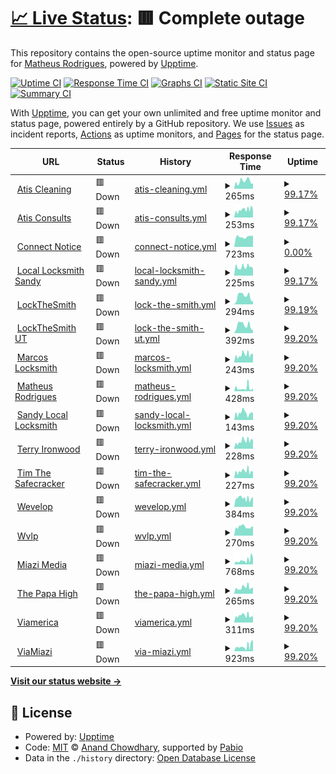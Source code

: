 # [📈 Live Status](https://matheusot.github.io/upptime-monitor): <!--live status--> **🟥 Complete outage**

This repository contains the open-source uptime monitor and status page for [Matheus Rodrigues](https://matheusot.github.io/upptime-monitor), powered by [Upptime](https://github.com/upptime/upptime).

[![Uptime CI](https://github.com/matheusot/upptime-monitor/workflows/Uptime%20CI/badge.svg)](https://github.com/matheusot/upptime-monitor/actions?query=workflow%3A%22Uptime+CI%22)
[![Response Time CI](https://github.com/matheusot/upptime-monitor/workflows/Response%20Time%20CI/badge.svg)](https://github.com/matheusot/upptime-monitor/actions?query=workflow%3A%22Response+Time+CI%22)
[![Graphs CI](https://github.com/matheusot/upptime-monitor/workflows/Graphs%20CI/badge.svg)](https://github.com/matheusot/upptime-monitor/actions?query=workflow%3A%22Graphs+CI%22)
[![Static Site CI](https://github.com/matheusot/upptime-monitor/workflows/Static%20Site%20CI/badge.svg)](https://github.com/matheusot/upptime-monitor/actions?query=workflow%3A%22Static+Site+CI%22)
[![Summary CI](https://github.com/matheusot/upptime-monitor/workflows/Summary%20CI/badge.svg)](https://github.com/matheusot/upptime-monitor/actions?query=workflow%3A%22Summary+CI%22)

With [Upptime](https://upptime.js.org), you can get your own unlimited and free uptime monitor and status page, powered entirely by a GitHub repository. We use [Issues](https://github.com/matheusot/upptime-monitor/issues) as incident reports, [Actions](https://github.com/matheusot/upptime-monitor/actions) as uptime monitors, and [Pages](https://matheusot.github.io/upptime-monitor) for the status page.

<!--start: status pages-->
<!-- This summary is generated by Upptime (https://github.com/upptime/upptime) -->
<!-- Do not edit this manually, your changes will be overwritten -->
<!-- prettier-ignore -->
| URL | Status | History | Response Time | Uptime |
| --- | ------ | ------- | ------------- | ------ |
| <img alt="" src="https://icons.duckduckgo.com/ip3/atiscleaning.com.ico" height="13"> [Atis Cleaning](https://atiscleaning.com) | 🟥 Down | [atis-cleaning.yml](https://github.com/matheusot/upptime-monitor/commits/HEAD/history/atis-cleaning.yml) | <details><summary><img alt="Response time graph" src="./graphs/atis-cleaning/response-time-week.png" height="20"> 265ms</summary><br><a href="https://matheusot.github.io/upptime-monitor/history/atis-cleaning"><img alt="Response time 298" src="https://img.shields.io/endpoint?url=https%3A%2F%2Fraw.githubusercontent.com%2Fmatheusot%2Fupptime-monitor%2FHEAD%2Fapi%2Fatis-cleaning%2Fresponse-time.json"></a><br><a href="https://matheusot.github.io/upptime-monitor/history/atis-cleaning"><img alt="24-hour response time 265" src="https://img.shields.io/endpoint?url=https%3A%2F%2Fraw.githubusercontent.com%2Fmatheusot%2Fupptime-monitor%2FHEAD%2Fapi%2Fatis-cleaning%2Fresponse-time-day.json"></a><br><a href="https://matheusot.github.io/upptime-monitor/history/atis-cleaning"><img alt="7-day response time 265" src="https://img.shields.io/endpoint?url=https%3A%2F%2Fraw.githubusercontent.com%2Fmatheusot%2Fupptime-monitor%2FHEAD%2Fapi%2Fatis-cleaning%2Fresponse-time-week.json"></a><br><a href="https://matheusot.github.io/upptime-monitor/history/atis-cleaning"><img alt="30-day response time 278" src="https://img.shields.io/endpoint?url=https%3A%2F%2Fraw.githubusercontent.com%2Fmatheusot%2Fupptime-monitor%2FHEAD%2Fapi%2Fatis-cleaning%2Fresponse-time-month.json"></a><br><a href="https://matheusot.github.io/upptime-monitor/history/atis-cleaning"><img alt="1-year response time 298" src="https://img.shields.io/endpoint?url=https%3A%2F%2Fraw.githubusercontent.com%2Fmatheusot%2Fupptime-monitor%2FHEAD%2Fapi%2Fatis-cleaning%2Fresponse-time-year.json"></a></details> | <details><summary><a href="https://matheusot.github.io/upptime-monitor/history/atis-cleaning">99.17%</a></summary><a href="https://matheusot.github.io/upptime-monitor/history/atis-cleaning"><img alt="All-time uptime 99.15%" src="https://img.shields.io/endpoint?url=https%3A%2F%2Fraw.githubusercontent.com%2Fmatheusot%2Fupptime-monitor%2FHEAD%2Fapi%2Fatis-cleaning%2Fuptime.json"></a><br><a href="https://matheusot.github.io/upptime-monitor/history/atis-cleaning"><img alt="24-hour uptime 94.21%" src="https://img.shields.io/endpoint?url=https%3A%2F%2Fraw.githubusercontent.com%2Fmatheusot%2Fupptime-monitor%2FHEAD%2Fapi%2Fatis-cleaning%2Fuptime-day.json"></a><br><a href="https://matheusot.github.io/upptime-monitor/history/atis-cleaning"><img alt="7-day uptime 99.17%" src="https://img.shields.io/endpoint?url=https%3A%2F%2Fraw.githubusercontent.com%2Fmatheusot%2Fupptime-monitor%2FHEAD%2Fapi%2Fatis-cleaning%2Fuptime-week.json"></a><br><a href="https://matheusot.github.io/upptime-monitor/history/atis-cleaning"><img alt="30-day uptime 99.15%" src="https://img.shields.io/endpoint?url=https%3A%2F%2Fraw.githubusercontent.com%2Fmatheusot%2Fupptime-monitor%2FHEAD%2Fapi%2Fatis-cleaning%2Fuptime-month.json"></a><br><a href="https://matheusot.github.io/upptime-monitor/history/atis-cleaning"><img alt="1-year uptime 99.15%" src="https://img.shields.io/endpoint?url=https%3A%2F%2Fraw.githubusercontent.com%2Fmatheusot%2Fupptime-monitor%2FHEAD%2Fapi%2Fatis-cleaning%2Fuptime-year.json"></a></details>
| <img alt="" src="https://icons.duckduckgo.com/ip3/atisconsults.com.ico" height="13"> [Atis Consults](https://atisconsults.com) | 🟥 Down | [atis-consults.yml](https://github.com/matheusot/upptime-monitor/commits/HEAD/history/atis-consults.yml) | <details><summary><img alt="Response time graph" src="./graphs/atis-consults/response-time-week.png" height="20"> 253ms</summary><br><a href="https://matheusot.github.io/upptime-monitor/history/atis-consults"><img alt="Response time 248" src="https://img.shields.io/endpoint?url=https%3A%2F%2Fraw.githubusercontent.com%2Fmatheusot%2Fupptime-monitor%2FHEAD%2Fapi%2Fatis-consults%2Fresponse-time.json"></a><br><a href="https://matheusot.github.io/upptime-monitor/history/atis-consults"><img alt="24-hour response time 256" src="https://img.shields.io/endpoint?url=https%3A%2F%2Fraw.githubusercontent.com%2Fmatheusot%2Fupptime-monitor%2FHEAD%2Fapi%2Fatis-consults%2Fresponse-time-day.json"></a><br><a href="https://matheusot.github.io/upptime-monitor/history/atis-consults"><img alt="7-day response time 253" src="https://img.shields.io/endpoint?url=https%3A%2F%2Fraw.githubusercontent.com%2Fmatheusot%2Fupptime-monitor%2FHEAD%2Fapi%2Fatis-consults%2Fresponse-time-week.json"></a><br><a href="https://matheusot.github.io/upptime-monitor/history/atis-consults"><img alt="30-day response time 242" src="https://img.shields.io/endpoint?url=https%3A%2F%2Fraw.githubusercontent.com%2Fmatheusot%2Fupptime-monitor%2FHEAD%2Fapi%2Fatis-consults%2Fresponse-time-month.json"></a><br><a href="https://matheusot.github.io/upptime-monitor/history/atis-consults"><img alt="1-year response time 248" src="https://img.shields.io/endpoint?url=https%3A%2F%2Fraw.githubusercontent.com%2Fmatheusot%2Fupptime-monitor%2FHEAD%2Fapi%2Fatis-consults%2Fresponse-time-year.json"></a></details> | <details><summary><a href="https://matheusot.github.io/upptime-monitor/history/atis-consults">99.17%</a></summary><a href="https://matheusot.github.io/upptime-monitor/history/atis-consults"><img alt="All-time uptime 99.15%" src="https://img.shields.io/endpoint?url=https%3A%2F%2Fraw.githubusercontent.com%2Fmatheusot%2Fupptime-monitor%2FHEAD%2Fapi%2Fatis-consults%2Fuptime.json"></a><br><a href="https://matheusot.github.io/upptime-monitor/history/atis-consults"><img alt="24-hour uptime 94.22%" src="https://img.shields.io/endpoint?url=https%3A%2F%2Fraw.githubusercontent.com%2Fmatheusot%2Fupptime-monitor%2FHEAD%2Fapi%2Fatis-consults%2Fuptime-day.json"></a><br><a href="https://matheusot.github.io/upptime-monitor/history/atis-consults"><img alt="7-day uptime 99.17%" src="https://img.shields.io/endpoint?url=https%3A%2F%2Fraw.githubusercontent.com%2Fmatheusot%2Fupptime-monitor%2FHEAD%2Fapi%2Fatis-consults%2Fuptime-week.json"></a><br><a href="https://matheusot.github.io/upptime-monitor/history/atis-consults"><img alt="30-day uptime 99.15%" src="https://img.shields.io/endpoint?url=https%3A%2F%2Fraw.githubusercontent.com%2Fmatheusot%2Fupptime-monitor%2FHEAD%2Fapi%2Fatis-consults%2Fuptime-month.json"></a><br><a href="https://matheusot.github.io/upptime-monitor/history/atis-consults"><img alt="1-year uptime 99.15%" src="https://img.shields.io/endpoint?url=https%3A%2F%2Fraw.githubusercontent.com%2Fmatheusot%2Fupptime-monitor%2FHEAD%2Fapi%2Fatis-consults%2Fuptime-year.json"></a></details>
| <img alt="" src="https://icons.duckduckgo.com/ip3/connectnotice.com.ico" height="13"> [Connect Notice](https://connectnotice.com) | 🟥 Down | [connect-notice.yml](https://github.com/matheusot/upptime-monitor/commits/HEAD/history/connect-notice.yml) | <details><summary><img alt="Response time graph" src="./graphs/connect-notice/response-time-week.png" height="20"> 723ms</summary><br><a href="https://matheusot.github.io/upptime-monitor/history/connect-notice"><img alt="Response time 1049" src="https://img.shields.io/endpoint?url=https%3A%2F%2Fraw.githubusercontent.com%2Fmatheusot%2Fupptime-monitor%2FHEAD%2Fapi%2Fconnect-notice%2Fresponse-time.json"></a><br><a href="https://matheusot.github.io/upptime-monitor/history/connect-notice"><img alt="24-hour response time 791" src="https://img.shields.io/endpoint?url=https%3A%2F%2Fraw.githubusercontent.com%2Fmatheusot%2Fupptime-monitor%2FHEAD%2Fapi%2Fconnect-notice%2Fresponse-time-day.json"></a><br><a href="https://matheusot.github.io/upptime-monitor/history/connect-notice"><img alt="7-day response time 723" src="https://img.shields.io/endpoint?url=https%3A%2F%2Fraw.githubusercontent.com%2Fmatheusot%2Fupptime-monitor%2FHEAD%2Fapi%2Fconnect-notice%2Fresponse-time-week.json"></a><br><a href="https://matheusot.github.io/upptime-monitor/history/connect-notice"><img alt="30-day response time 839" src="https://img.shields.io/endpoint?url=https%3A%2F%2Fraw.githubusercontent.com%2Fmatheusot%2Fupptime-monitor%2FHEAD%2Fapi%2Fconnect-notice%2Fresponse-time-month.json"></a><br><a href="https://matheusot.github.io/upptime-monitor/history/connect-notice"><img alt="1-year response time 1049" src="https://img.shields.io/endpoint?url=https%3A%2F%2Fraw.githubusercontent.com%2Fmatheusot%2Fupptime-monitor%2FHEAD%2Fapi%2Fconnect-notice%2Fresponse-time-year.json"></a></details> | <details><summary><a href="https://matheusot.github.io/upptime-monitor/history/connect-notice">0.00%</a></summary><a href="https://matheusot.github.io/upptime-monitor/history/connect-notice"><img alt="All-time uptime 15.59%" src="https://img.shields.io/endpoint?url=https%3A%2F%2Fraw.githubusercontent.com%2Fmatheusot%2Fupptime-monitor%2FHEAD%2Fapi%2Fconnect-notice%2Fuptime.json"></a><br><a href="https://matheusot.github.io/upptime-monitor/history/connect-notice"><img alt="24-hour uptime 0.00%" src="https://img.shields.io/endpoint?url=https%3A%2F%2Fraw.githubusercontent.com%2Fmatheusot%2Fupptime-monitor%2FHEAD%2Fapi%2Fconnect-notice%2Fuptime-day.json"></a><br><a href="https://matheusot.github.io/upptime-monitor/history/connect-notice"><img alt="7-day uptime 0.00%" src="https://img.shields.io/endpoint?url=https%3A%2F%2Fraw.githubusercontent.com%2Fmatheusot%2Fupptime-monitor%2FHEAD%2Fapi%2Fconnect-notice%2Fuptime-week.json"></a><br><a href="https://matheusot.github.io/upptime-monitor/history/connect-notice"><img alt="30-day uptime 0.00%" src="https://img.shields.io/endpoint?url=https%3A%2F%2Fraw.githubusercontent.com%2Fmatheusot%2Fupptime-monitor%2FHEAD%2Fapi%2Fconnect-notice%2Fuptime-month.json"></a><br><a href="https://matheusot.github.io/upptime-monitor/history/connect-notice"><img alt="1-year uptime 15.59%" src="https://img.shields.io/endpoint?url=https%3A%2F%2Fraw.githubusercontent.com%2Fmatheusot%2Fupptime-monitor%2FHEAD%2Fapi%2Fconnect-notice%2Fuptime-year.json"></a></details>
| <img alt="" src="https://icons.duckduckgo.com/ip3/locallocksmithsandy.com.ico" height="13"> [Local Locksmith Sandy](https://locallocksmithsandy.com) | 🟥 Down | [local-locksmith-sandy.yml](https://github.com/matheusot/upptime-monitor/commits/HEAD/history/local-locksmith-sandy.yml) | <details><summary><img alt="Response time graph" src="./graphs/local-locksmith-sandy/response-time-week.png" height="20"> 225ms</summary><br><a href="https://matheusot.github.io/upptime-monitor/history/local-locksmith-sandy"><img alt="Response time 254" src="https://img.shields.io/endpoint?url=https%3A%2F%2Fraw.githubusercontent.com%2Fmatheusot%2Fupptime-monitor%2FHEAD%2Fapi%2Flocal-locksmith-sandy%2Fresponse-time.json"></a><br><a href="https://matheusot.github.io/upptime-monitor/history/local-locksmith-sandy"><img alt="24-hour response time 219" src="https://img.shields.io/endpoint?url=https%3A%2F%2Fraw.githubusercontent.com%2Fmatheusot%2Fupptime-monitor%2FHEAD%2Fapi%2Flocal-locksmith-sandy%2Fresponse-time-day.json"></a><br><a href="https://matheusot.github.io/upptime-monitor/history/local-locksmith-sandy"><img alt="7-day response time 225" src="https://img.shields.io/endpoint?url=https%3A%2F%2Fraw.githubusercontent.com%2Fmatheusot%2Fupptime-monitor%2FHEAD%2Fapi%2Flocal-locksmith-sandy%2Fresponse-time-week.json"></a><br><a href="https://matheusot.github.io/upptime-monitor/history/local-locksmith-sandy"><img alt="30-day response time 250" src="https://img.shields.io/endpoint?url=https%3A%2F%2Fraw.githubusercontent.com%2Fmatheusot%2Fupptime-monitor%2FHEAD%2Fapi%2Flocal-locksmith-sandy%2Fresponse-time-month.json"></a><br><a href="https://matheusot.github.io/upptime-monitor/history/local-locksmith-sandy"><img alt="1-year response time 254" src="https://img.shields.io/endpoint?url=https%3A%2F%2Fraw.githubusercontent.com%2Fmatheusot%2Fupptime-monitor%2FHEAD%2Fapi%2Flocal-locksmith-sandy%2Fresponse-time-year.json"></a></details> | <details><summary><a href="https://matheusot.github.io/upptime-monitor/history/local-locksmith-sandy">99.17%</a></summary><a href="https://matheusot.github.io/upptime-monitor/history/local-locksmith-sandy"><img alt="All-time uptime 99.15%" src="https://img.shields.io/endpoint?url=https%3A%2F%2Fraw.githubusercontent.com%2Fmatheusot%2Fupptime-monitor%2FHEAD%2Fapi%2Flocal-locksmith-sandy%2Fuptime.json"></a><br><a href="https://matheusot.github.io/upptime-monitor/history/local-locksmith-sandy"><img alt="24-hour uptime 94.22%" src="https://img.shields.io/endpoint?url=https%3A%2F%2Fraw.githubusercontent.com%2Fmatheusot%2Fupptime-monitor%2FHEAD%2Fapi%2Flocal-locksmith-sandy%2Fuptime-day.json"></a><br><a href="https://matheusot.github.io/upptime-monitor/history/local-locksmith-sandy"><img alt="7-day uptime 99.17%" src="https://img.shields.io/endpoint?url=https%3A%2F%2Fraw.githubusercontent.com%2Fmatheusot%2Fupptime-monitor%2FHEAD%2Fapi%2Flocal-locksmith-sandy%2Fuptime-week.json"></a><br><a href="https://matheusot.github.io/upptime-monitor/history/local-locksmith-sandy"><img alt="30-day uptime 99.15%" src="https://img.shields.io/endpoint?url=https%3A%2F%2Fraw.githubusercontent.com%2Fmatheusot%2Fupptime-monitor%2FHEAD%2Fapi%2Flocal-locksmith-sandy%2Fuptime-month.json"></a><br><a href="https://matheusot.github.io/upptime-monitor/history/local-locksmith-sandy"><img alt="1-year uptime 99.15%" src="https://img.shields.io/endpoint?url=https%3A%2F%2Fraw.githubusercontent.com%2Fmatheusot%2Fupptime-monitor%2FHEAD%2Fapi%2Flocal-locksmith-sandy%2Fuptime-year.json"></a></details>
| <img alt="" src="https://icons.duckduckgo.com/ip3/lockthesmith.com.ico" height="13"> [LockTheSmith](https://lockthesmith.com) | 🟥 Down | [lock-the-smith.yml](https://github.com/matheusot/upptime-monitor/commits/HEAD/history/lock-the-smith.yml) | <details><summary><img alt="Response time graph" src="./graphs/lock-the-smith/response-time-week.png" height="20"> 294ms</summary><br><a href="https://matheusot.github.io/upptime-monitor/history/lock-the-smith"><img alt="Response time 392" src="https://img.shields.io/endpoint?url=https%3A%2F%2Fraw.githubusercontent.com%2Fmatheusot%2Fupptime-monitor%2FHEAD%2Fapi%2Flock-the-smith%2Fresponse-time.json"></a><br><a href="https://matheusot.github.io/upptime-monitor/history/lock-the-smith"><img alt="24-hour response time 222" src="https://img.shields.io/endpoint?url=https%3A%2F%2Fraw.githubusercontent.com%2Fmatheusot%2Fupptime-monitor%2FHEAD%2Fapi%2Flock-the-smith%2Fresponse-time-day.json"></a><br><a href="https://matheusot.github.io/upptime-monitor/history/lock-the-smith"><img alt="7-day response time 294" src="https://img.shields.io/endpoint?url=https%3A%2F%2Fraw.githubusercontent.com%2Fmatheusot%2Fupptime-monitor%2FHEAD%2Fapi%2Flock-the-smith%2Fresponse-time-week.json"></a><br><a href="https://matheusot.github.io/upptime-monitor/history/lock-the-smith"><img alt="30-day response time 295" src="https://img.shields.io/endpoint?url=https%3A%2F%2Fraw.githubusercontent.com%2Fmatheusot%2Fupptime-monitor%2FHEAD%2Fapi%2Flock-the-smith%2Fresponse-time-month.json"></a><br><a href="https://matheusot.github.io/upptime-monitor/history/lock-the-smith"><img alt="1-year response time 392" src="https://img.shields.io/endpoint?url=https%3A%2F%2Fraw.githubusercontent.com%2Fmatheusot%2Fupptime-monitor%2FHEAD%2Fapi%2Flock-the-smith%2Fresponse-time-year.json"></a></details> | <details><summary><a href="https://matheusot.github.io/upptime-monitor/history/lock-the-smith">99.19%</a></summary><a href="https://matheusot.github.io/upptime-monitor/history/lock-the-smith"><img alt="All-time uptime 99.85%" src="https://img.shields.io/endpoint?url=https%3A%2F%2Fraw.githubusercontent.com%2Fmatheusot%2Fupptime-monitor%2FHEAD%2Fapi%2Flock-the-smith%2Fuptime.json"></a><br><a href="https://matheusot.github.io/upptime-monitor/history/lock-the-smith"><img alt="24-hour uptime 94.32%" src="https://img.shields.io/endpoint?url=https%3A%2F%2Fraw.githubusercontent.com%2Fmatheusot%2Fupptime-monitor%2FHEAD%2Fapi%2Flock-the-smith%2Fuptime-day.json"></a><br><a href="https://matheusot.github.io/upptime-monitor/history/lock-the-smith"><img alt="7-day uptime 99.19%" src="https://img.shields.io/endpoint?url=https%3A%2F%2Fraw.githubusercontent.com%2Fmatheusot%2Fupptime-monitor%2FHEAD%2Fapi%2Flock-the-smith%2Fuptime-week.json"></a><br><a href="https://matheusot.github.io/upptime-monitor/history/lock-the-smith"><img alt="30-day uptime 99.16%" src="https://img.shields.io/endpoint?url=https%3A%2F%2Fraw.githubusercontent.com%2Fmatheusot%2Fupptime-monitor%2FHEAD%2Fapi%2Flock-the-smith%2Fuptime-month.json"></a><br><a href="https://matheusot.github.io/upptime-monitor/history/lock-the-smith"><img alt="1-year uptime 99.85%" src="https://img.shields.io/endpoint?url=https%3A%2F%2Fraw.githubusercontent.com%2Fmatheusot%2Fupptime-monitor%2FHEAD%2Fapi%2Flock-the-smith%2Fuptime-year.json"></a></details>
| <img alt="" src="https://icons.duckduckgo.com/ip3/lockthesmithut.com.ico" height="13"> [LockTheSmith UT](https://lockthesmithut.com) | 🟥 Down | [lock-the-smith-ut.yml](https://github.com/matheusot/upptime-monitor/commits/HEAD/history/lock-the-smith-ut.yml) | <details><summary><img alt="Response time graph" src="./graphs/lock-the-smith-ut/response-time-week.png" height="20"> 392ms</summary><br><a href="https://matheusot.github.io/upptime-monitor/history/lock-the-smith-ut"><img alt="Response time 807" src="https://img.shields.io/endpoint?url=https%3A%2F%2Fraw.githubusercontent.com%2Fmatheusot%2Fupptime-monitor%2FHEAD%2Fapi%2Flock-the-smith-ut%2Fresponse-time.json"></a><br><a href="https://matheusot.github.io/upptime-monitor/history/lock-the-smith-ut"><img alt="24-hour response time 306" src="https://img.shields.io/endpoint?url=https%3A%2F%2Fraw.githubusercontent.com%2Fmatheusot%2Fupptime-monitor%2FHEAD%2Fapi%2Flock-the-smith-ut%2Fresponse-time-day.json"></a><br><a href="https://matheusot.github.io/upptime-monitor/history/lock-the-smith-ut"><img alt="7-day response time 392" src="https://img.shields.io/endpoint?url=https%3A%2F%2Fraw.githubusercontent.com%2Fmatheusot%2Fupptime-monitor%2FHEAD%2Fapi%2Flock-the-smith-ut%2Fresponse-time-week.json"></a><br><a href="https://matheusot.github.io/upptime-monitor/history/lock-the-smith-ut"><img alt="30-day response time 369" src="https://img.shields.io/endpoint?url=https%3A%2F%2Fraw.githubusercontent.com%2Fmatheusot%2Fupptime-monitor%2FHEAD%2Fapi%2Flock-the-smith-ut%2Fresponse-time-month.json"></a><br><a href="https://matheusot.github.io/upptime-monitor/history/lock-the-smith-ut"><img alt="1-year response time 807" src="https://img.shields.io/endpoint?url=https%3A%2F%2Fraw.githubusercontent.com%2Fmatheusot%2Fupptime-monitor%2FHEAD%2Fapi%2Flock-the-smith-ut%2Fresponse-time-year.json"></a></details> | <details><summary><a href="https://matheusot.github.io/upptime-monitor/history/lock-the-smith-ut">99.20%</a></summary><a href="https://matheusot.github.io/upptime-monitor/history/lock-the-smith-ut"><img alt="All-time uptime 99.75%" src="https://img.shields.io/endpoint?url=https%3A%2F%2Fraw.githubusercontent.com%2Fmatheusot%2Fupptime-monitor%2FHEAD%2Fapi%2Flock-the-smith-ut%2Fuptime.json"></a><br><a href="https://matheusot.github.io/upptime-monitor/history/lock-the-smith-ut"><img alt="24-hour uptime 94.42%" src="https://img.shields.io/endpoint?url=https%3A%2F%2Fraw.githubusercontent.com%2Fmatheusot%2Fupptime-monitor%2FHEAD%2Fapi%2Flock-the-smith-ut%2Fuptime-day.json"></a><br><a href="https://matheusot.github.io/upptime-monitor/history/lock-the-smith-ut"><img alt="7-day uptime 99.20%" src="https://img.shields.io/endpoint?url=https%3A%2F%2Fraw.githubusercontent.com%2Fmatheusot%2Fupptime-monitor%2FHEAD%2Fapi%2Flock-the-smith-ut%2Fuptime-week.json"></a><br><a href="https://matheusot.github.io/upptime-monitor/history/lock-the-smith-ut"><img alt="30-day uptime 99.17%" src="https://img.shields.io/endpoint?url=https%3A%2F%2Fraw.githubusercontent.com%2Fmatheusot%2Fupptime-monitor%2FHEAD%2Fapi%2Flock-the-smith-ut%2Fuptime-month.json"></a><br><a href="https://matheusot.github.io/upptime-monitor/history/lock-the-smith-ut"><img alt="1-year uptime 99.75%" src="https://img.shields.io/endpoint?url=https%3A%2F%2Fraw.githubusercontent.com%2Fmatheusot%2Fupptime-monitor%2FHEAD%2Fapi%2Flock-the-smith-ut%2Fuptime-year.json"></a></details>
| <img alt="" src="https://icons.duckduckgo.com/ip3/marcoslocksmithservice.com.ico" height="13"> [Marcos Locksmith](https://marcoslocksmithservice.com) | 🟥 Down | [marcos-locksmith.yml](https://github.com/matheusot/upptime-monitor/commits/HEAD/history/marcos-locksmith.yml) | <details><summary><img alt="Response time graph" src="./graphs/marcos-locksmith/response-time-week.png" height="20"> 243ms</summary><br><a href="https://matheusot.github.io/upptime-monitor/history/marcos-locksmith"><img alt="Response time 383" src="https://img.shields.io/endpoint?url=https%3A%2F%2Fraw.githubusercontent.com%2Fmatheusot%2Fupptime-monitor%2FHEAD%2Fapi%2Fmarcos-locksmith%2Fresponse-time.json"></a><br><a href="https://matheusot.github.io/upptime-monitor/history/marcos-locksmith"><img alt="24-hour response time 253" src="https://img.shields.io/endpoint?url=https%3A%2F%2Fraw.githubusercontent.com%2Fmatheusot%2Fupptime-monitor%2FHEAD%2Fapi%2Fmarcos-locksmith%2Fresponse-time-day.json"></a><br><a href="https://matheusot.github.io/upptime-monitor/history/marcos-locksmith"><img alt="7-day response time 243" src="https://img.shields.io/endpoint?url=https%3A%2F%2Fraw.githubusercontent.com%2Fmatheusot%2Fupptime-monitor%2FHEAD%2Fapi%2Fmarcos-locksmith%2Fresponse-time-week.json"></a><br><a href="https://matheusot.github.io/upptime-monitor/history/marcos-locksmith"><img alt="30-day response time 253" src="https://img.shields.io/endpoint?url=https%3A%2F%2Fraw.githubusercontent.com%2Fmatheusot%2Fupptime-monitor%2FHEAD%2Fapi%2Fmarcos-locksmith%2Fresponse-time-month.json"></a><br><a href="https://matheusot.github.io/upptime-monitor/history/marcos-locksmith"><img alt="1-year response time 383" src="https://img.shields.io/endpoint?url=https%3A%2F%2Fraw.githubusercontent.com%2Fmatheusot%2Fupptime-monitor%2FHEAD%2Fapi%2Fmarcos-locksmith%2Fresponse-time-year.json"></a></details> | <details><summary><a href="https://matheusot.github.io/upptime-monitor/history/marcos-locksmith">99.20%</a></summary><a href="https://matheusot.github.io/upptime-monitor/history/marcos-locksmith"><img alt="All-time uptime 99.80%" src="https://img.shields.io/endpoint?url=https%3A%2F%2Fraw.githubusercontent.com%2Fmatheusot%2Fupptime-monitor%2FHEAD%2Fapi%2Fmarcos-locksmith%2Fuptime.json"></a><br><a href="https://matheusot.github.io/upptime-monitor/history/marcos-locksmith"><img alt="24-hour uptime 94.42%" src="https://img.shields.io/endpoint?url=https%3A%2F%2Fraw.githubusercontent.com%2Fmatheusot%2Fupptime-monitor%2FHEAD%2Fapi%2Fmarcos-locksmith%2Fuptime-day.json"></a><br><a href="https://matheusot.github.io/upptime-monitor/history/marcos-locksmith"><img alt="7-day uptime 99.20%" src="https://img.shields.io/endpoint?url=https%3A%2F%2Fraw.githubusercontent.com%2Fmatheusot%2Fupptime-monitor%2FHEAD%2Fapi%2Fmarcos-locksmith%2Fuptime-week.json"></a><br><a href="https://matheusot.github.io/upptime-monitor/history/marcos-locksmith"><img alt="30-day uptime 99.17%" src="https://img.shields.io/endpoint?url=https%3A%2F%2Fraw.githubusercontent.com%2Fmatheusot%2Fupptime-monitor%2FHEAD%2Fapi%2Fmarcos-locksmith%2Fuptime-month.json"></a><br><a href="https://matheusot.github.io/upptime-monitor/history/marcos-locksmith"><img alt="1-year uptime 99.80%" src="https://img.shields.io/endpoint?url=https%3A%2F%2Fraw.githubusercontent.com%2Fmatheusot%2Fupptime-monitor%2FHEAD%2Fapi%2Fmarcos-locksmith%2Fuptime-year.json"></a></details>
| <img alt="" src="https://icons.duckduckgo.com/ip3/matheusrodrigues.com.br.ico" height="13"> [Matheus Rodrigues](https://matheusrodrigues.com.br) | 🟥 Down | [matheus-rodrigues.yml](https://github.com/matheusot/upptime-monitor/commits/HEAD/history/matheus-rodrigues.yml) | <details><summary><img alt="Response time graph" src="./graphs/matheus-rodrigues/response-time-week.png" height="20"> 428ms</summary><br><a href="https://matheusot.github.io/upptime-monitor/history/matheus-rodrigues"><img alt="Response time 330" src="https://img.shields.io/endpoint?url=https%3A%2F%2Fraw.githubusercontent.com%2Fmatheusot%2Fupptime-monitor%2FHEAD%2Fapi%2Fmatheus-rodrigues%2Fresponse-time.json"></a><br><a href="https://matheusot.github.io/upptime-monitor/history/matheus-rodrigues"><img alt="24-hour response time 474" src="https://img.shields.io/endpoint?url=https%3A%2F%2Fraw.githubusercontent.com%2Fmatheusot%2Fupptime-monitor%2FHEAD%2Fapi%2Fmatheus-rodrigues%2Fresponse-time-day.json"></a><br><a href="https://matheusot.github.io/upptime-monitor/history/matheus-rodrigues"><img alt="7-day response time 428" src="https://img.shields.io/endpoint?url=https%3A%2F%2Fraw.githubusercontent.com%2Fmatheusot%2Fupptime-monitor%2FHEAD%2Fapi%2Fmatheus-rodrigues%2Fresponse-time-week.json"></a><br><a href="https://matheusot.github.io/upptime-monitor/history/matheus-rodrigues"><img alt="30-day response time 327" src="https://img.shields.io/endpoint?url=https%3A%2F%2Fraw.githubusercontent.com%2Fmatheusot%2Fupptime-monitor%2FHEAD%2Fapi%2Fmatheus-rodrigues%2Fresponse-time-month.json"></a><br><a href="https://matheusot.github.io/upptime-monitor/history/matheus-rodrigues"><img alt="1-year response time 330" src="https://img.shields.io/endpoint?url=https%3A%2F%2Fraw.githubusercontent.com%2Fmatheusot%2Fupptime-monitor%2FHEAD%2Fapi%2Fmatheus-rodrigues%2Fresponse-time-year.json"></a></details> | <details><summary><a href="https://matheusot.github.io/upptime-monitor/history/matheus-rodrigues">99.20%</a></summary><a href="https://matheusot.github.io/upptime-monitor/history/matheus-rodrigues"><img alt="All-time uptime 99.18%" src="https://img.shields.io/endpoint?url=https%3A%2F%2Fraw.githubusercontent.com%2Fmatheusot%2Fupptime-monitor%2FHEAD%2Fapi%2Fmatheus-rodrigues%2Fuptime.json"></a><br><a href="https://matheusot.github.io/upptime-monitor/history/matheus-rodrigues"><img alt="24-hour uptime 94.42%" src="https://img.shields.io/endpoint?url=https%3A%2F%2Fraw.githubusercontent.com%2Fmatheusot%2Fupptime-monitor%2FHEAD%2Fapi%2Fmatheus-rodrigues%2Fuptime-day.json"></a><br><a href="https://matheusot.github.io/upptime-monitor/history/matheus-rodrigues"><img alt="7-day uptime 99.20%" src="https://img.shields.io/endpoint?url=https%3A%2F%2Fraw.githubusercontent.com%2Fmatheusot%2Fupptime-monitor%2FHEAD%2Fapi%2Fmatheus-rodrigues%2Fuptime-week.json"></a><br><a href="https://matheusot.github.io/upptime-monitor/history/matheus-rodrigues"><img alt="30-day uptime 99.17%" src="https://img.shields.io/endpoint?url=https%3A%2F%2Fraw.githubusercontent.com%2Fmatheusot%2Fupptime-monitor%2FHEAD%2Fapi%2Fmatheus-rodrigues%2Fuptime-month.json"></a><br><a href="https://matheusot.github.io/upptime-monitor/history/matheus-rodrigues"><img alt="1-year uptime 99.18%" src="https://img.shields.io/endpoint?url=https%3A%2F%2Fraw.githubusercontent.com%2Fmatheusot%2Fupptime-monitor%2FHEAD%2Fapi%2Fmatheus-rodrigues%2Fuptime-year.json"></a></details>
| <img alt="" src="https://icons.duckduckgo.com/ip3/locallocksmithsandy.com.ico" height="13"> [Sandy Local Locksmith](https://locallocksmithsandy.com) | 🟥 Down | [sandy-local-locksmith.yml](https://github.com/matheusot/upptime-monitor/commits/HEAD/history/sandy-local-locksmith.yml) | <details><summary><img alt="Response time graph" src="./graphs/sandy-local-locksmith/response-time-week.png" height="20"> 143ms</summary><br><a href="https://matheusot.github.io/upptime-monitor/history/sandy-local-locksmith"><img alt="Response time 161" src="https://img.shields.io/endpoint?url=https%3A%2F%2Fraw.githubusercontent.com%2Fmatheusot%2Fupptime-monitor%2FHEAD%2Fapi%2Fsandy-local-locksmith%2Fresponse-time.json"></a><br><a href="https://matheusot.github.io/upptime-monitor/history/sandy-local-locksmith"><img alt="24-hour response time 136" src="https://img.shields.io/endpoint?url=https%3A%2F%2Fraw.githubusercontent.com%2Fmatheusot%2Fupptime-monitor%2FHEAD%2Fapi%2Fsandy-local-locksmith%2Fresponse-time-day.json"></a><br><a href="https://matheusot.github.io/upptime-monitor/history/sandy-local-locksmith"><img alt="7-day response time 143" src="https://img.shields.io/endpoint?url=https%3A%2F%2Fraw.githubusercontent.com%2Fmatheusot%2Fupptime-monitor%2FHEAD%2Fapi%2Fsandy-local-locksmith%2Fresponse-time-week.json"></a><br><a href="https://matheusot.github.io/upptime-monitor/history/sandy-local-locksmith"><img alt="30-day response time 161" src="https://img.shields.io/endpoint?url=https%3A%2F%2Fraw.githubusercontent.com%2Fmatheusot%2Fupptime-monitor%2FHEAD%2Fapi%2Fsandy-local-locksmith%2Fresponse-time-month.json"></a><br><a href="https://matheusot.github.io/upptime-monitor/history/sandy-local-locksmith"><img alt="1-year response time 161" src="https://img.shields.io/endpoint?url=https%3A%2F%2Fraw.githubusercontent.com%2Fmatheusot%2Fupptime-monitor%2FHEAD%2Fapi%2Fsandy-local-locksmith%2Fresponse-time-year.json"></a></details> | <details><summary><a href="https://matheusot.github.io/upptime-monitor/history/sandy-local-locksmith">99.20%</a></summary><a href="https://matheusot.github.io/upptime-monitor/history/sandy-local-locksmith"><img alt="All-time uptime 99.38%" src="https://img.shields.io/endpoint?url=https%3A%2F%2Fraw.githubusercontent.com%2Fmatheusot%2Fupptime-monitor%2FHEAD%2Fapi%2Fsandy-local-locksmith%2Fuptime.json"></a><br><a href="https://matheusot.github.io/upptime-monitor/history/sandy-local-locksmith"><img alt="24-hour uptime 94.42%" src="https://img.shields.io/endpoint?url=https%3A%2F%2Fraw.githubusercontent.com%2Fmatheusot%2Fupptime-monitor%2FHEAD%2Fapi%2Fsandy-local-locksmith%2Fuptime-day.json"></a><br><a href="https://matheusot.github.io/upptime-monitor/history/sandy-local-locksmith"><img alt="7-day uptime 99.20%" src="https://img.shields.io/endpoint?url=https%3A%2F%2Fraw.githubusercontent.com%2Fmatheusot%2Fupptime-monitor%2FHEAD%2Fapi%2Fsandy-local-locksmith%2Fuptime-week.json"></a><br><a href="https://matheusot.github.io/upptime-monitor/history/sandy-local-locksmith"><img alt="30-day uptime 99.38%" src="https://img.shields.io/endpoint?url=https%3A%2F%2Fraw.githubusercontent.com%2Fmatheusot%2Fupptime-monitor%2FHEAD%2Fapi%2Fsandy-local-locksmith%2Fuptime-month.json"></a><br><a href="https://matheusot.github.io/upptime-monitor/history/sandy-local-locksmith"><img alt="1-year uptime 99.38%" src="https://img.shields.io/endpoint?url=https%3A%2F%2Fraw.githubusercontent.com%2Fmatheusot%2Fupptime-monitor%2FHEAD%2Fapi%2Fsandy-local-locksmith%2Fuptime-year.json"></a></details>
| <img alt="" src="https://icons.duckduckgo.com/ip3/terryironwood.com.ico" height="13"> [Terry Ironwood](https://terryironwood.com) | 🟥 Down | [terry-ironwood.yml](https://github.com/matheusot/upptime-monitor/commits/HEAD/history/terry-ironwood.yml) | <details><summary><img alt="Response time graph" src="./graphs/terry-ironwood/response-time-week.png" height="20"> 228ms</summary><br><a href="https://matheusot.github.io/upptime-monitor/history/terry-ironwood"><img alt="Response time 288" src="https://img.shields.io/endpoint?url=https%3A%2F%2Fraw.githubusercontent.com%2Fmatheusot%2Fupptime-monitor%2FHEAD%2Fapi%2Fterry-ironwood%2Fresponse-time.json"></a><br><a href="https://matheusot.github.io/upptime-monitor/history/terry-ironwood"><img alt="24-hour response time 233" src="https://img.shields.io/endpoint?url=https%3A%2F%2Fraw.githubusercontent.com%2Fmatheusot%2Fupptime-monitor%2FHEAD%2Fapi%2Fterry-ironwood%2Fresponse-time-day.json"></a><br><a href="https://matheusot.github.io/upptime-monitor/history/terry-ironwood"><img alt="7-day response time 228" src="https://img.shields.io/endpoint?url=https%3A%2F%2Fraw.githubusercontent.com%2Fmatheusot%2Fupptime-monitor%2FHEAD%2Fapi%2Fterry-ironwood%2Fresponse-time-week.json"></a><br><a href="https://matheusot.github.io/upptime-monitor/history/terry-ironwood"><img alt="30-day response time 239" src="https://img.shields.io/endpoint?url=https%3A%2F%2Fraw.githubusercontent.com%2Fmatheusot%2Fupptime-monitor%2FHEAD%2Fapi%2Fterry-ironwood%2Fresponse-time-month.json"></a><br><a href="https://matheusot.github.io/upptime-monitor/history/terry-ironwood"><img alt="1-year response time 288" src="https://img.shields.io/endpoint?url=https%3A%2F%2Fraw.githubusercontent.com%2Fmatheusot%2Fupptime-monitor%2FHEAD%2Fapi%2Fterry-ironwood%2Fresponse-time-year.json"></a></details> | <details><summary><a href="https://matheusot.github.io/upptime-monitor/history/terry-ironwood">99.20%</a></summary><a href="https://matheusot.github.io/upptime-monitor/history/terry-ironwood"><img alt="All-time uptime 99.85%" src="https://img.shields.io/endpoint?url=https%3A%2F%2Fraw.githubusercontent.com%2Fmatheusot%2Fupptime-monitor%2FHEAD%2Fapi%2Fterry-ironwood%2Fuptime.json"></a><br><a href="https://matheusot.github.io/upptime-monitor/history/terry-ironwood"><img alt="24-hour uptime 94.42%" src="https://img.shields.io/endpoint?url=https%3A%2F%2Fraw.githubusercontent.com%2Fmatheusot%2Fupptime-monitor%2FHEAD%2Fapi%2Fterry-ironwood%2Fuptime-day.json"></a><br><a href="https://matheusot.github.io/upptime-monitor/history/terry-ironwood"><img alt="7-day uptime 99.20%" src="https://img.shields.io/endpoint?url=https%3A%2F%2Fraw.githubusercontent.com%2Fmatheusot%2Fupptime-monitor%2FHEAD%2Fapi%2Fterry-ironwood%2Fuptime-week.json"></a><br><a href="https://matheusot.github.io/upptime-monitor/history/terry-ironwood"><img alt="30-day uptime 99.17%" src="https://img.shields.io/endpoint?url=https%3A%2F%2Fraw.githubusercontent.com%2Fmatheusot%2Fupptime-monitor%2FHEAD%2Fapi%2Fterry-ironwood%2Fuptime-month.json"></a><br><a href="https://matheusot.github.io/upptime-monitor/history/terry-ironwood"><img alt="1-year uptime 99.85%" src="https://img.shields.io/endpoint?url=https%3A%2F%2Fraw.githubusercontent.com%2Fmatheusot%2Fupptime-monitor%2FHEAD%2Fapi%2Fterry-ironwood%2Fuptime-year.json"></a></details>
| <img alt="" src="https://icons.duckduckgo.com/ip3/timthesafecracker.com.ico" height="13"> [Tim The Safecracker](https://timthesafecracker.com) | 🟥 Down | [tim-the-safecracker.yml](https://github.com/matheusot/upptime-monitor/commits/HEAD/history/tim-the-safecracker.yml) | <details><summary><img alt="Response time graph" src="./graphs/tim-the-safecracker/response-time-week.png" height="20"> 227ms</summary><br><a href="https://matheusot.github.io/upptime-monitor/history/tim-the-safecracker"><img alt="Response time 284" src="https://img.shields.io/endpoint?url=https%3A%2F%2Fraw.githubusercontent.com%2Fmatheusot%2Fupptime-monitor%2FHEAD%2Fapi%2Ftim-the-safecracker%2Fresponse-time.json"></a><br><a href="https://matheusot.github.io/upptime-monitor/history/tim-the-safecracker"><img alt="24-hour response time 221" src="https://img.shields.io/endpoint?url=https%3A%2F%2Fraw.githubusercontent.com%2Fmatheusot%2Fupptime-monitor%2FHEAD%2Fapi%2Ftim-the-safecracker%2Fresponse-time-day.json"></a><br><a href="https://matheusot.github.io/upptime-monitor/history/tim-the-safecracker"><img alt="7-day response time 227" src="https://img.shields.io/endpoint?url=https%3A%2F%2Fraw.githubusercontent.com%2Fmatheusot%2Fupptime-monitor%2FHEAD%2Fapi%2Ftim-the-safecracker%2Fresponse-time-week.json"></a><br><a href="https://matheusot.github.io/upptime-monitor/history/tim-the-safecracker"><img alt="30-day response time 275" src="https://img.shields.io/endpoint?url=https%3A%2F%2Fraw.githubusercontent.com%2Fmatheusot%2Fupptime-monitor%2FHEAD%2Fapi%2Ftim-the-safecracker%2Fresponse-time-month.json"></a><br><a href="https://matheusot.github.io/upptime-monitor/history/tim-the-safecracker"><img alt="1-year response time 284" src="https://img.shields.io/endpoint?url=https%3A%2F%2Fraw.githubusercontent.com%2Fmatheusot%2Fupptime-monitor%2FHEAD%2Fapi%2Ftim-the-safecracker%2Fresponse-time-year.json"></a></details> | <details><summary><a href="https://matheusot.github.io/upptime-monitor/history/tim-the-safecracker">99.20%</a></summary><a href="https://matheusot.github.io/upptime-monitor/history/tim-the-safecracker"><img alt="All-time uptime 99.18%" src="https://img.shields.io/endpoint?url=https%3A%2F%2Fraw.githubusercontent.com%2Fmatheusot%2Fupptime-monitor%2FHEAD%2Fapi%2Ftim-the-safecracker%2Fuptime.json"></a><br><a href="https://matheusot.github.io/upptime-monitor/history/tim-the-safecracker"><img alt="24-hour uptime 94.42%" src="https://img.shields.io/endpoint?url=https%3A%2F%2Fraw.githubusercontent.com%2Fmatheusot%2Fupptime-monitor%2FHEAD%2Fapi%2Ftim-the-safecracker%2Fuptime-day.json"></a><br><a href="https://matheusot.github.io/upptime-monitor/history/tim-the-safecracker"><img alt="7-day uptime 99.20%" src="https://img.shields.io/endpoint?url=https%3A%2F%2Fraw.githubusercontent.com%2Fmatheusot%2Fupptime-monitor%2FHEAD%2Fapi%2Ftim-the-safecracker%2Fuptime-week.json"></a><br><a href="https://matheusot.github.io/upptime-monitor/history/tim-the-safecracker"><img alt="30-day uptime 99.17%" src="https://img.shields.io/endpoint?url=https%3A%2F%2Fraw.githubusercontent.com%2Fmatheusot%2Fupptime-monitor%2FHEAD%2Fapi%2Ftim-the-safecracker%2Fuptime-month.json"></a><br><a href="https://matheusot.github.io/upptime-monitor/history/tim-the-safecracker"><img alt="1-year uptime 99.18%" src="https://img.shields.io/endpoint?url=https%3A%2F%2Fraw.githubusercontent.com%2Fmatheusot%2Fupptime-monitor%2FHEAD%2Fapi%2Ftim-the-safecracker%2Fuptime-year.json"></a></details>
| <img alt="" src="https://icons.duckduckgo.com/ip3/wevelop.com.br.ico" height="13"> [Wevelop](https://wevelop.com.br) | 🟥 Down | [wevelop.yml](https://github.com/matheusot/upptime-monitor/commits/HEAD/history/wevelop.yml) | <details><summary><img alt="Response time graph" src="./graphs/wevelop/response-time-week.png" height="20"> 384ms</summary><br><a href="https://matheusot.github.io/upptime-monitor/history/wevelop"><img alt="Response time 488" src="https://img.shields.io/endpoint?url=https%3A%2F%2Fraw.githubusercontent.com%2Fmatheusot%2Fupptime-monitor%2FHEAD%2Fapi%2Fwevelop%2Fresponse-time.json"></a><br><a href="https://matheusot.github.io/upptime-monitor/history/wevelop"><img alt="24-hour response time 340" src="https://img.shields.io/endpoint?url=https%3A%2F%2Fraw.githubusercontent.com%2Fmatheusot%2Fupptime-monitor%2FHEAD%2Fapi%2Fwevelop%2Fresponse-time-day.json"></a><br><a href="https://matheusot.github.io/upptime-monitor/history/wevelop"><img alt="7-day response time 384" src="https://img.shields.io/endpoint?url=https%3A%2F%2Fraw.githubusercontent.com%2Fmatheusot%2Fupptime-monitor%2FHEAD%2Fapi%2Fwevelop%2Fresponse-time-week.json"></a><br><a href="https://matheusot.github.io/upptime-monitor/history/wevelop"><img alt="30-day response time 416" src="https://img.shields.io/endpoint?url=https%3A%2F%2Fraw.githubusercontent.com%2Fmatheusot%2Fupptime-monitor%2FHEAD%2Fapi%2Fwevelop%2Fresponse-time-month.json"></a><br><a href="https://matheusot.github.io/upptime-monitor/history/wevelop"><img alt="1-year response time 488" src="https://img.shields.io/endpoint?url=https%3A%2F%2Fraw.githubusercontent.com%2Fmatheusot%2Fupptime-monitor%2FHEAD%2Fapi%2Fwevelop%2Fresponse-time-year.json"></a></details> | <details><summary><a href="https://matheusot.github.io/upptime-monitor/history/wevelop">99.20%</a></summary><a href="https://matheusot.github.io/upptime-monitor/history/wevelop"><img alt="All-time uptime 0.00%" src="https://img.shields.io/endpoint?url=https%3A%2F%2Fraw.githubusercontent.com%2Fmatheusot%2Fupptime-monitor%2FHEAD%2Fapi%2Fwevelop%2Fuptime.json"></a><br><a href="https://matheusot.github.io/upptime-monitor/history/wevelop"><img alt="24-hour uptime 94.42%" src="https://img.shields.io/endpoint?url=https%3A%2F%2Fraw.githubusercontent.com%2Fmatheusot%2Fupptime-monitor%2FHEAD%2Fapi%2Fwevelop%2Fuptime-day.json"></a><br><a href="https://matheusot.github.io/upptime-monitor/history/wevelop"><img alt="7-day uptime 99.20%" src="https://img.shields.io/endpoint?url=https%3A%2F%2Fraw.githubusercontent.com%2Fmatheusot%2Fupptime-monitor%2FHEAD%2Fapi%2Fwevelop%2Fuptime-week.json"></a><br><a href="https://matheusot.github.io/upptime-monitor/history/wevelop"><img alt="30-day uptime 99.17%" src="https://img.shields.io/endpoint?url=https%3A%2F%2Fraw.githubusercontent.com%2Fmatheusot%2Fupptime-monitor%2FHEAD%2Fapi%2Fwevelop%2Fuptime-month.json"></a><br><a href="https://matheusot.github.io/upptime-monitor/history/wevelop"><img alt="1-year uptime 0.00%" src="https://img.shields.io/endpoint?url=https%3A%2F%2Fraw.githubusercontent.com%2Fmatheusot%2Fupptime-monitor%2FHEAD%2Fapi%2Fwevelop%2Fuptime-year.json"></a></details>
| <img alt="" src="https://icons.duckduckgo.com/ip3/wvlp.com.br.ico" height="13"> [Wvlp](https://wvlp.com.br) | 🟥 Down | [wvlp.yml](https://github.com/matheusot/upptime-monitor/commits/HEAD/history/wvlp.yml) | <details><summary><img alt="Response time graph" src="./graphs/wvlp/response-time-week.png" height="20"> 270ms</summary><br><a href="https://matheusot.github.io/upptime-monitor/history/wvlp"><img alt="Response time 313" src="https://img.shields.io/endpoint?url=https%3A%2F%2Fraw.githubusercontent.com%2Fmatheusot%2Fupptime-monitor%2FHEAD%2Fapi%2Fwvlp%2Fresponse-time.json"></a><br><a href="https://matheusot.github.io/upptime-monitor/history/wvlp"><img alt="24-hour response time 251" src="https://img.shields.io/endpoint?url=https%3A%2F%2Fraw.githubusercontent.com%2Fmatheusot%2Fupptime-monitor%2FHEAD%2Fapi%2Fwvlp%2Fresponse-time-day.json"></a><br><a href="https://matheusot.github.io/upptime-monitor/history/wvlp"><img alt="7-day response time 270" src="https://img.shields.io/endpoint?url=https%3A%2F%2Fraw.githubusercontent.com%2Fmatheusot%2Fupptime-monitor%2FHEAD%2Fapi%2Fwvlp%2Fresponse-time-week.json"></a><br><a href="https://matheusot.github.io/upptime-monitor/history/wvlp"><img alt="30-day response time 303" src="https://img.shields.io/endpoint?url=https%3A%2F%2Fraw.githubusercontent.com%2Fmatheusot%2Fupptime-monitor%2FHEAD%2Fapi%2Fwvlp%2Fresponse-time-month.json"></a><br><a href="https://matheusot.github.io/upptime-monitor/history/wvlp"><img alt="1-year response time 313" src="https://img.shields.io/endpoint?url=https%3A%2F%2Fraw.githubusercontent.com%2Fmatheusot%2Fupptime-monitor%2FHEAD%2Fapi%2Fwvlp%2Fresponse-time-year.json"></a></details> | <details><summary><a href="https://matheusot.github.io/upptime-monitor/history/wvlp">99.20%</a></summary><a href="https://matheusot.github.io/upptime-monitor/history/wvlp"><img alt="All-time uptime 99.18%" src="https://img.shields.io/endpoint?url=https%3A%2F%2Fraw.githubusercontent.com%2Fmatheusot%2Fupptime-monitor%2FHEAD%2Fapi%2Fwvlp%2Fuptime.json"></a><br><a href="https://matheusot.github.io/upptime-monitor/history/wvlp"><img alt="24-hour uptime 94.42%" src="https://img.shields.io/endpoint?url=https%3A%2F%2Fraw.githubusercontent.com%2Fmatheusot%2Fupptime-monitor%2FHEAD%2Fapi%2Fwvlp%2Fuptime-day.json"></a><br><a href="https://matheusot.github.io/upptime-monitor/history/wvlp"><img alt="7-day uptime 99.20%" src="https://img.shields.io/endpoint?url=https%3A%2F%2Fraw.githubusercontent.com%2Fmatheusot%2Fupptime-monitor%2FHEAD%2Fapi%2Fwvlp%2Fuptime-week.json"></a><br><a href="https://matheusot.github.io/upptime-monitor/history/wvlp"><img alt="30-day uptime 99.17%" src="https://img.shields.io/endpoint?url=https%3A%2F%2Fraw.githubusercontent.com%2Fmatheusot%2Fupptime-monitor%2FHEAD%2Fapi%2Fwvlp%2Fuptime-month.json"></a><br><a href="https://matheusot.github.io/upptime-monitor/history/wvlp"><img alt="1-year uptime 99.18%" src="https://img.shields.io/endpoint?url=https%3A%2F%2Fraw.githubusercontent.com%2Fmatheusot%2Fupptime-monitor%2FHEAD%2Fapi%2Fwvlp%2Fuptime-year.json"></a></details>
| <img alt="" src="https://icons.duckduckgo.com/ip3/miazimedia.com.ico" height="13"> [Miazi Media](https://miazimedia.com) | 🟥 Down | [miazi-media.yml](https://github.com/matheusot/upptime-monitor/commits/HEAD/history/miazi-media.yml) | <details><summary><img alt="Response time graph" src="./graphs/miazi-media/response-time-week.png" height="20"> 768ms</summary><br><a href="https://matheusot.github.io/upptime-monitor/history/miazi-media"><img alt="Response time 1169" src="https://img.shields.io/endpoint?url=https%3A%2F%2Fraw.githubusercontent.com%2Fmatheusot%2Fupptime-monitor%2FHEAD%2Fapi%2Fmiazi-media%2Fresponse-time.json"></a><br><a href="https://matheusot.github.io/upptime-monitor/history/miazi-media"><img alt="24-hour response time 910" src="https://img.shields.io/endpoint?url=https%3A%2F%2Fraw.githubusercontent.com%2Fmatheusot%2Fupptime-monitor%2FHEAD%2Fapi%2Fmiazi-media%2Fresponse-time-day.json"></a><br><a href="https://matheusot.github.io/upptime-monitor/history/miazi-media"><img alt="7-day response time 768" src="https://img.shields.io/endpoint?url=https%3A%2F%2Fraw.githubusercontent.com%2Fmatheusot%2Fupptime-monitor%2FHEAD%2Fapi%2Fmiazi-media%2Fresponse-time-week.json"></a><br><a href="https://matheusot.github.io/upptime-monitor/history/miazi-media"><img alt="30-day response time 1193" src="https://img.shields.io/endpoint?url=https%3A%2F%2Fraw.githubusercontent.com%2Fmatheusot%2Fupptime-monitor%2FHEAD%2Fapi%2Fmiazi-media%2Fresponse-time-month.json"></a><br><a href="https://matheusot.github.io/upptime-monitor/history/miazi-media"><img alt="1-year response time 1169" src="https://img.shields.io/endpoint?url=https%3A%2F%2Fraw.githubusercontent.com%2Fmatheusot%2Fupptime-monitor%2FHEAD%2Fapi%2Fmiazi-media%2Fresponse-time-year.json"></a></details> | <details><summary><a href="https://matheusot.github.io/upptime-monitor/history/miazi-media">99.20%</a></summary><a href="https://matheusot.github.io/upptime-monitor/history/miazi-media"><img alt="All-time uptime 99.05%" src="https://img.shields.io/endpoint?url=https%3A%2F%2Fraw.githubusercontent.com%2Fmatheusot%2Fupptime-monitor%2FHEAD%2Fapi%2Fmiazi-media%2Fuptime.json"></a><br><a href="https://matheusot.github.io/upptime-monitor/history/miazi-media"><img alt="24-hour uptime 94.42%" src="https://img.shields.io/endpoint?url=https%3A%2F%2Fraw.githubusercontent.com%2Fmatheusot%2Fupptime-monitor%2FHEAD%2Fapi%2Fmiazi-media%2Fuptime-day.json"></a><br><a href="https://matheusot.github.io/upptime-monitor/history/miazi-media"><img alt="7-day uptime 99.20%" src="https://img.shields.io/endpoint?url=https%3A%2F%2Fraw.githubusercontent.com%2Fmatheusot%2Fupptime-monitor%2FHEAD%2Fapi%2Fmiazi-media%2Fuptime-week.json"></a><br><a href="https://matheusot.github.io/upptime-monitor/history/miazi-media"><img alt="30-day uptime 99.04%" src="https://img.shields.io/endpoint?url=https%3A%2F%2Fraw.githubusercontent.com%2Fmatheusot%2Fupptime-monitor%2FHEAD%2Fapi%2Fmiazi-media%2Fuptime-month.json"></a><br><a href="https://matheusot.github.io/upptime-monitor/history/miazi-media"><img alt="1-year uptime 99.05%" src="https://img.shields.io/endpoint?url=https%3A%2F%2Fraw.githubusercontent.com%2Fmatheusot%2Fupptime-monitor%2FHEAD%2Fapi%2Fmiazi-media%2Fuptime-year.json"></a></details>
| <img alt="" src="https://icons.duckduckgo.com/ip3/thepapahigh.com.ico" height="13"> [The Papa High](https://thepapahigh.com) | 🟥 Down | [the-papa-high.yml](https://github.com/matheusot/upptime-monitor/commits/HEAD/history/the-papa-high.yml) | <details><summary><img alt="Response time graph" src="./graphs/the-papa-high/response-time-week.png" height="20"> 265ms</summary><br><a href="https://matheusot.github.io/upptime-monitor/history/the-papa-high"><img alt="Response time 289" src="https://img.shields.io/endpoint?url=https%3A%2F%2Fraw.githubusercontent.com%2Fmatheusot%2Fupptime-monitor%2FHEAD%2Fapi%2Fthe-papa-high%2Fresponse-time.json"></a><br><a href="https://matheusot.github.io/upptime-monitor/history/the-papa-high"><img alt="24-hour response time 262" src="https://img.shields.io/endpoint?url=https%3A%2F%2Fraw.githubusercontent.com%2Fmatheusot%2Fupptime-monitor%2FHEAD%2Fapi%2Fthe-papa-high%2Fresponse-time-day.json"></a><br><a href="https://matheusot.github.io/upptime-monitor/history/the-papa-high"><img alt="7-day response time 265" src="https://img.shields.io/endpoint?url=https%3A%2F%2Fraw.githubusercontent.com%2Fmatheusot%2Fupptime-monitor%2FHEAD%2Fapi%2Fthe-papa-high%2Fresponse-time-week.json"></a><br><a href="https://matheusot.github.io/upptime-monitor/history/the-papa-high"><img alt="30-day response time 256" src="https://img.shields.io/endpoint?url=https%3A%2F%2Fraw.githubusercontent.com%2Fmatheusot%2Fupptime-monitor%2FHEAD%2Fapi%2Fthe-papa-high%2Fresponse-time-month.json"></a><br><a href="https://matheusot.github.io/upptime-monitor/history/the-papa-high"><img alt="1-year response time 289" src="https://img.shields.io/endpoint?url=https%3A%2F%2Fraw.githubusercontent.com%2Fmatheusot%2Fupptime-monitor%2FHEAD%2Fapi%2Fthe-papa-high%2Fresponse-time-year.json"></a></details> | <details><summary><a href="https://matheusot.github.io/upptime-monitor/history/the-papa-high">99.20%</a></summary><a href="https://matheusot.github.io/upptime-monitor/history/the-papa-high"><img alt="All-time uptime 99.18%" src="https://img.shields.io/endpoint?url=https%3A%2F%2Fraw.githubusercontent.com%2Fmatheusot%2Fupptime-monitor%2FHEAD%2Fapi%2Fthe-papa-high%2Fuptime.json"></a><br><a href="https://matheusot.github.io/upptime-monitor/history/the-papa-high"><img alt="24-hour uptime 94.42%" src="https://img.shields.io/endpoint?url=https%3A%2F%2Fraw.githubusercontent.com%2Fmatheusot%2Fupptime-monitor%2FHEAD%2Fapi%2Fthe-papa-high%2Fuptime-day.json"></a><br><a href="https://matheusot.github.io/upptime-monitor/history/the-papa-high"><img alt="7-day uptime 99.20%" src="https://img.shields.io/endpoint?url=https%3A%2F%2Fraw.githubusercontent.com%2Fmatheusot%2Fupptime-monitor%2FHEAD%2Fapi%2Fthe-papa-high%2Fuptime-week.json"></a><br><a href="https://matheusot.github.io/upptime-monitor/history/the-papa-high"><img alt="30-day uptime 99.17%" src="https://img.shields.io/endpoint?url=https%3A%2F%2Fraw.githubusercontent.com%2Fmatheusot%2Fupptime-monitor%2FHEAD%2Fapi%2Fthe-papa-high%2Fuptime-month.json"></a><br><a href="https://matheusot.github.io/upptime-monitor/history/the-papa-high"><img alt="1-year uptime 99.18%" src="https://img.shields.io/endpoint?url=https%3A%2F%2Fraw.githubusercontent.com%2Fmatheusot%2Fupptime-monitor%2FHEAD%2Fapi%2Fthe-papa-high%2Fuptime-year.json"></a></details>
| <img alt="" src="https://icons.duckduckgo.com/ip3/viamerica.com.br.ico" height="13"> [Viamerica](https://viamerica.com.br) | 🟥 Down | [viamerica.yml](https://github.com/matheusot/upptime-monitor/commits/HEAD/history/viamerica.yml) | <details><summary><img alt="Response time graph" src="./graphs/viamerica/response-time-week.png" height="20"> 311ms</summary><br><a href="https://matheusot.github.io/upptime-monitor/history/viamerica"><img alt="Response time 673" src="https://img.shields.io/endpoint?url=https%3A%2F%2Fraw.githubusercontent.com%2Fmatheusot%2Fupptime-monitor%2FHEAD%2Fapi%2Fviamerica%2Fresponse-time.json"></a><br><a href="https://matheusot.github.io/upptime-monitor/history/viamerica"><img alt="24-hour response time 291" src="https://img.shields.io/endpoint?url=https%3A%2F%2Fraw.githubusercontent.com%2Fmatheusot%2Fupptime-monitor%2FHEAD%2Fapi%2Fviamerica%2Fresponse-time-day.json"></a><br><a href="https://matheusot.github.io/upptime-monitor/history/viamerica"><img alt="7-day response time 311" src="https://img.shields.io/endpoint?url=https%3A%2F%2Fraw.githubusercontent.com%2Fmatheusot%2Fupptime-monitor%2FHEAD%2Fapi%2Fviamerica%2Fresponse-time-week.json"></a><br><a href="https://matheusot.github.io/upptime-monitor/history/viamerica"><img alt="30-day response time 330" src="https://img.shields.io/endpoint?url=https%3A%2F%2Fraw.githubusercontent.com%2Fmatheusot%2Fupptime-monitor%2FHEAD%2Fapi%2Fviamerica%2Fresponse-time-month.json"></a><br><a href="https://matheusot.github.io/upptime-monitor/history/viamerica"><img alt="1-year response time 673" src="https://img.shields.io/endpoint?url=https%3A%2F%2Fraw.githubusercontent.com%2Fmatheusot%2Fupptime-monitor%2FHEAD%2Fapi%2Fviamerica%2Fresponse-time-year.json"></a></details> | <details><summary><a href="https://matheusot.github.io/upptime-monitor/history/viamerica">99.20%</a></summary><a href="https://matheusot.github.io/upptime-monitor/history/viamerica"><img alt="All-time uptime 99.11%" src="https://img.shields.io/endpoint?url=https%3A%2F%2Fraw.githubusercontent.com%2Fmatheusot%2Fupptime-monitor%2FHEAD%2Fapi%2Fviamerica%2Fuptime.json"></a><br><a href="https://matheusot.github.io/upptime-monitor/history/viamerica"><img alt="24-hour uptime 94.41%" src="https://img.shields.io/endpoint?url=https%3A%2F%2Fraw.githubusercontent.com%2Fmatheusot%2Fupptime-monitor%2FHEAD%2Fapi%2Fviamerica%2Fuptime-day.json"></a><br><a href="https://matheusot.github.io/upptime-monitor/history/viamerica"><img alt="7-day uptime 99.20%" src="https://img.shields.io/endpoint?url=https%3A%2F%2Fraw.githubusercontent.com%2Fmatheusot%2Fupptime-monitor%2FHEAD%2Fapi%2Fviamerica%2Fuptime-week.json"></a><br><a href="https://matheusot.github.io/upptime-monitor/history/viamerica"><img alt="30-day uptime 99.17%" src="https://img.shields.io/endpoint?url=https%3A%2F%2Fraw.githubusercontent.com%2Fmatheusot%2Fupptime-monitor%2FHEAD%2Fapi%2Fviamerica%2Fuptime-month.json"></a><br><a href="https://matheusot.github.io/upptime-monitor/history/viamerica"><img alt="1-year uptime 99.11%" src="https://img.shields.io/endpoint?url=https%3A%2F%2Fraw.githubusercontent.com%2Fmatheusot%2Fupptime-monitor%2FHEAD%2Fapi%2Fviamerica%2Fuptime-year.json"></a></details>
| <img alt="" src="https://icons.duckduckgo.com/ip3/viamiazi.com.ico" height="13"> [ViaMiazi](https://viamiazi.com) | 🟥 Down | [via-miazi.yml](https://github.com/matheusot/upptime-monitor/commits/HEAD/history/via-miazi.yml) | <details><summary><img alt="Response time graph" src="./graphs/via-miazi/response-time-week.png" height="20"> 923ms</summary><br><a href="https://matheusot.github.io/upptime-monitor/history/via-miazi"><img alt="Response time 1168" src="https://img.shields.io/endpoint?url=https%3A%2F%2Fraw.githubusercontent.com%2Fmatheusot%2Fupptime-monitor%2FHEAD%2Fapi%2Fvia-miazi%2Fresponse-time.json"></a><br><a href="https://matheusot.github.io/upptime-monitor/history/via-miazi"><img alt="24-hour response time 1045" src="https://img.shields.io/endpoint?url=https%3A%2F%2Fraw.githubusercontent.com%2Fmatheusot%2Fupptime-monitor%2FHEAD%2Fapi%2Fvia-miazi%2Fresponse-time-day.json"></a><br><a href="https://matheusot.github.io/upptime-monitor/history/via-miazi"><img alt="7-day response time 923" src="https://img.shields.io/endpoint?url=https%3A%2F%2Fraw.githubusercontent.com%2Fmatheusot%2Fupptime-monitor%2FHEAD%2Fapi%2Fvia-miazi%2Fresponse-time-week.json"></a><br><a href="https://matheusot.github.io/upptime-monitor/history/via-miazi"><img alt="30-day response time 1182" src="https://img.shields.io/endpoint?url=https%3A%2F%2Fraw.githubusercontent.com%2Fmatheusot%2Fupptime-monitor%2FHEAD%2Fapi%2Fvia-miazi%2Fresponse-time-month.json"></a><br><a href="https://matheusot.github.io/upptime-monitor/history/via-miazi"><img alt="1-year response time 1168" src="https://img.shields.io/endpoint?url=https%3A%2F%2Fraw.githubusercontent.com%2Fmatheusot%2Fupptime-monitor%2FHEAD%2Fapi%2Fvia-miazi%2Fresponse-time-year.json"></a></details> | <details><summary><a href="https://matheusot.github.io/upptime-monitor/history/via-miazi">99.20%</a></summary><a href="https://matheusot.github.io/upptime-monitor/history/via-miazi"><img alt="All-time uptime 99.05%" src="https://img.shields.io/endpoint?url=https%3A%2F%2Fraw.githubusercontent.com%2Fmatheusot%2Fupptime-monitor%2FHEAD%2Fapi%2Fvia-miazi%2Fuptime.json"></a><br><a href="https://matheusot.github.io/upptime-monitor/history/via-miazi"><img alt="24-hour uptime 94.41%" src="https://img.shields.io/endpoint?url=https%3A%2F%2Fraw.githubusercontent.com%2Fmatheusot%2Fupptime-monitor%2FHEAD%2Fapi%2Fvia-miazi%2Fuptime-day.json"></a><br><a href="https://matheusot.github.io/upptime-monitor/history/via-miazi"><img alt="7-day uptime 99.20%" src="https://img.shields.io/endpoint?url=https%3A%2F%2Fraw.githubusercontent.com%2Fmatheusot%2Fupptime-monitor%2FHEAD%2Fapi%2Fvia-miazi%2Fuptime-week.json"></a><br><a href="https://matheusot.github.io/upptime-monitor/history/via-miazi"><img alt="30-day uptime 99.04%" src="https://img.shields.io/endpoint?url=https%3A%2F%2Fraw.githubusercontent.com%2Fmatheusot%2Fupptime-monitor%2FHEAD%2Fapi%2Fvia-miazi%2Fuptime-month.json"></a><br><a href="https://matheusot.github.io/upptime-monitor/history/via-miazi"><img alt="1-year uptime 99.05%" src="https://img.shields.io/endpoint?url=https%3A%2F%2Fraw.githubusercontent.com%2Fmatheusot%2Fupptime-monitor%2FHEAD%2Fapi%2Fvia-miazi%2Fuptime-year.json"></a></details>

<!--end: status pages-->

[**Visit our status website →**](https://matheusot.github.io/upptime-monitor)

## 📄 License

- Powered by: [Upptime](https://github.com/upptime/upptime)
- Code: [MIT](./LICENSE) © [Anand Chowdhary](https://anandchowdhary.com), supported by [Pabio](https://pabio.com)
- Data in the `./history` directory: [Open Database License](https://opendatacommons.org/licenses/odbl/1-0/)
